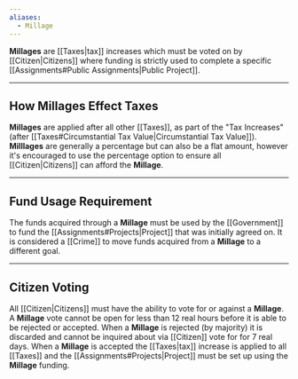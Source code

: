 ```yaml
---
aliases:
  - Millage
---
```

**Millages** are [[Taxes|tax]] increases which must be voted on by [[Citizen|Citizens]] where funding is strictly used to complete a specific [[Assignments#Public Assignments|Public Project]].

---
## How Millages Effect Taxes
**Millages** are applied after all other [[Taxes]], as part of the "Tax Increases" (after [[Taxes#Circumstantial Tax Value|Circumstantial Tax Value]]). **Milllages** are generally a percentage but can also be a flat amount, however it's encouraged to use the percentage option to ensure all [[Citizen|Citizens]] can afford the **Millage**.

---
## Fund Usage Requirement
The funds acquired through a **Millage** must be used by the [[Government]] to fund the [[Assignments#Projects|Project]] that was initially agreed on. It is considered a [[Crime]] to move funds acquired from a **Millage** to a different goal.

---
## Citizen Voting
All [[Citizen|Citizens]] must have the ability to vote for or against a **Millage**. A **Millage** vote cannot be open for less than 12 real hours before it is able to be rejected or accepted. When a **Millage** is rejected (by majority) it is discarded and cannot be inquired about via [[Citizen]] vote for for 7 real days. When a **Millage** is accepted the [[Taxes|tax]] increase is applied to all [[Taxes]] and the [[Assignments#Projects|Project]] must be set up using the **Millage** funding.